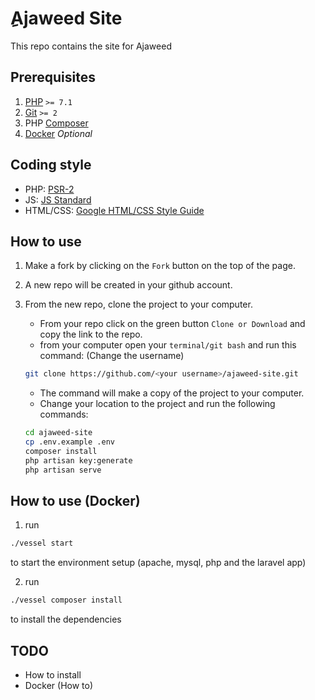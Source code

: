# ِAjaweed Site

This repo contains the site for Ajaweed

## Prerequisites

1. [PHP](http://php.net/downloads.php#v7.2.9) `>= 7.1`
2. [Git](https://git-scm.com/downloads) `>= 2`
3. PHP [Composer](https://getcomposer.org/)
4. [Docker](https://www.docker.com/) _Optional_

## Coding style

-   PHP: [PSR-2](https://www.php-fig.org/psr/psr-2/)
-   JS: [JS Standard](https://standardjs.com/)
-   HTML/CSS: [Google HTML/CSS Style Guide](https://google.github.io/styleguide/htmlcssguide.html)

## How to use

1. Make a fork by clicking on the `Fork` button on the top of the page.
2. A new repo will be created in your github account.
3. From the new repo, clone the project to your computer.

    - From your repo click on the green button `Clone or Download` and copy the link to the repo.
    - from your computer open your `terminal/git bash` and run this command: (Change the username)

    ```bash
    git clone https://github.com/<your username>/ajaweed-site.git
    ```

    - The command will make a copy of the project to your computer.
    - Change your location to the project and run the following commands:

    ```bash
    cd ajaweed-site
    cp .env.example .env
    composer install
    php artisan key:generate
    php artisan serve
    ```

## How to use (Docker)

1. run

```bash
./vessel start
```

to start the environment setup (apache, mysql, php and the laravel app)

2. run

```bash
./vessel composer install
```

to install the dependencies

## TODO

-   How to install
-   Docker (How to)
